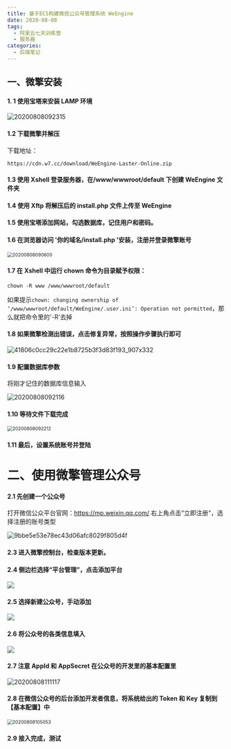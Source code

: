 ```yaml
---
title: 基于ECS构建微信公众号管理系统 WeEngine
date: 2020-08-08
tags:
  - 阿里云七天训练营
  - 服务器
categories:
  - 后端笔记
---
```


## 一、微擎安装

#### 1. 1 使用宝塔来安装 LAMP 环境

![20200808092315](https://pic.downk.cc/item/5f2d57a114195aa594fd029e.png)

#### 1.2 下载微擎并解压

下载地址：

```
https://cdn.w7.cc/download/WeEngine-Laster-Online.zip
```

#### 1.3 使用 Xshell 登录服务器，在/www/wwwroot/default 下创建 WeEngine 文件夹

#### 1.4 使用 Xftp 将解压后的 install.php 文件上传至 WeEngine

#### 1.5 使用宝塔添加网站，勾选数据库，记住用户和密码。

#### 1.6 在浏览器访问 '你的域名/install.php '安装，注册并登录微擎账号

<img src="https://pic.downk.cc/item/5f2e36db14195aa594472f0e.png" alt="20200808090600" style="zoom:75%;" />

#### 1.7 在 Xshell 中运行 chown 命令为目录赋予权限：

```
chown -R www /www/wwwroot/default
```

如果提示`chown: changing ownership of ‘/www/wwwroot/default/WeEngine/.user.ini’: Operation not permitted`，那么就把命令里的'-R'去掉

#### 1.8 如果微擎检测出错误，点击修复异常，按照操作步骤执行即可

![41806c0cc29c22e1b8725b3f3d83f193_907x332](https://pic.downk.cc/item/5f2e371614195aa594474813.png)

#### 1.9 配置数据库参数

将刚才记住的数据库信息输入

![20200808092116](https://pic.downk.cc/item/5f2e373b14195aa5944757db.png)

#### 1.10 等待文件下载完成

<img src="https://pic.downk.cc/item/5f2e37cf14195aa594478ad4.png" alt="20200808092212" style="zoom:75%;" />

#### 1.11 最后，设置系统账号并登陆

# 二、使用微擎管理公众号

#### 2.1 先创建一个公众号

打开微信公众平台官网：https://mp.weixin.qq.com/ 右上角点击“立即注册”，选择注册的账号类型

![9bbe5e53e78ec43d06afc8029f805d4f](https://pic.downk.cc/item/5f2e3f9e14195aa5944a867b.png)

#### 2.3 进入微擎控制台，检查版本更新。

#### 2.4 侧边栏选择“平台管理”，点击添加平台

<img src="https://pic.downk.cc/item/5f2e3fb814195aa5944a9070.png" />

#### 2.5 选择新建公众号，手动添加

<img src="https://pic.downk.cc/item/5f2e3fe114195aa5944a9ebb.png" />

#### 2.6 将公众号的各类信息填入

<img src="https://pic.downk.cc/item/5f2e3ff514195aa5944aa863.png" />

#### 2.7 注意 AppId 和 AppSecret 在公众号的开发里的基本配置里

![20200808111117](https://pic.downk.cc/item/5f2e400d14195aa5944ab489.png)

#### 2.8 在微信公众号的后台添加开发者信息，将系统给出的 Token 和 Key 复制到【基本配置】中

<img src="https://pic.downk.cc/item/5f2e403414195aa5944ac31a.png" alt="20200808105053" style="zoom:75%;" />

#### 2.9 接入完成，测试

<!-- <Valine></Valine> -->
